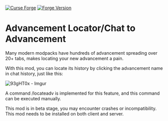 [![Curse Forge](https://cf.way2muchnoise.eu/title/818503_Get_%20.svg?badge_style=for_the_badge)](https://www.curseforge.com/minecraft/mc-mods/fbp)
[![Forge Version](https://img.shields.io/badge/Minecraft%20Forge-14.23.5.2855-yellow.svg?style=for-the-badge)](http://files.minecraftforge.net/maven/net/minecraftforge/forge/index_1.12.2.html)

# Advancement Locator/Chat to Advancement

Many modern modpacks have hundreds of advancement spreading over 20+ tabs, makes locating your new advancement a pain.

With this mod, you can locate its history by clicking the advancement name in chat history, just like this:

![93gHT0x - Imgur](https://user-images.githubusercontent.com/82710983/218621210-a8877c5d-8d5b-49ac-ac51-1d23e857c30e.gif)

A command /locateadv <advancement id> is implemented for this feature, and this command can be executed manually.

This mod is in beta stage, you may encounter crashes or incompatibility.
This mod needs to be installed on both client and server.
